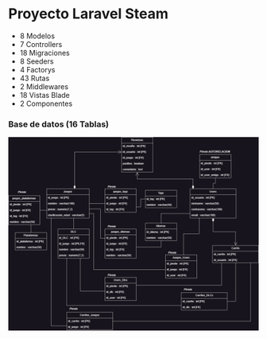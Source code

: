 # Proyecto Laravel Steam
- 8 Modelos
- 7 Controllers
- 18 Migraciones
- 8 Seeders
- 4 Factorys
- 43 Rutas
- 2 Middlewares
- 18 Vistas Blade
- 2 Componentes
### Base de datos (16 Tablas)
![Base de datos del proyecto](/images_md/dbSteam.png)
